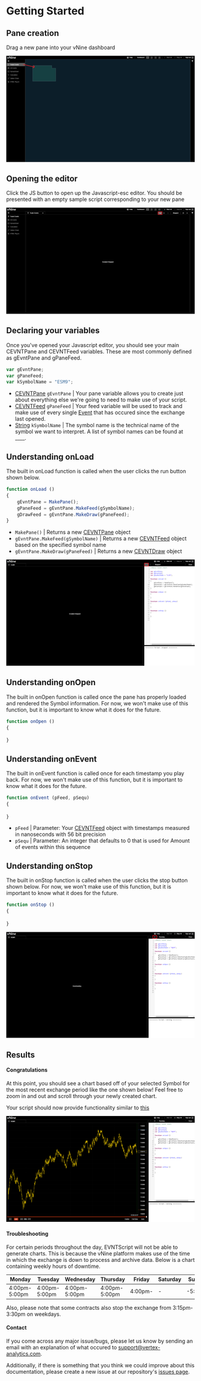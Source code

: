# Getting Started

## Pane creation

Drag a new pane into your vNine dashboard

![drag pane](asset/drag_pane.png)

## Opening the editor

Click the JS button to open up the Javascript-esc editor. 
You should be presented with an empty sample script corresponding to your new pane

![click js](asset/click_js.png)

## Declaring your variables

Once you've opened your Javascript editor, you should see your main CEVNTPane and CEVNTFeed variables. 
These are most commonly defined as gEvntPane and gPaneFeed.  

```js
var gEvntPane;
var gPaneFeed;
var kSymbolName = "ESM9";
```

- [CEVNTPane](https://bblake.info/doc/class/src/index.js~CEvntPane.html) ```gEvntPane``` | 
Your pane variable allows you to create just about everything else we're going to need 
to make use of your script.
- [CEVNTFeed](https://bblake.info/doc/class/src/index.js~CEvntFeed.html) ```gPaneFeed``` | 
Your feed variable will be used to track and make use of every single [Event](https://bblake.info/doc/class/src/index.js~Event.html) 
that has occured since the exchange last opened.
- [String](https://developer.mozilla.org/en-US/docs/Web/JavaScript/Reference/Global_Objects/String) ```kSymbolName``` | 
The symbol name is the technical name of the symbol we want to interpret. 
A list of symbol names can be found at ____.

[//]: # "[symbols](link to symbol names)"

## Understanding onLoad

The built in onLoad function is called when the user clicks the run button shown below.

```js
function onLoad ()
{
    gEvntPane = MakePane();
    gPaneFeed = gEvntPane.MakeFeed(gSymbolName);
    gDrawFeed = gEvntPane.MakeDraw(gPaneFeed);	
}
```

- ```MakePane()``` | Returns a new [CEVNTPane](https://bblake.info/doc/class/src/index.js~CEvntPane.html) object
- ```gEvntPane.MakeFeed(gSymbolName)``` | Returns a new [CEVNTFeed](https://bblake.info/doc/class/src/index.js~CEvntFeed.html) object based on the specified symbol name 
- ```gEvntPane.MakeDraw(gPaneFeed)``` | Returns a new [CEVNTDraw](https://bblake.info/doc/class/src/index.js~CEVNTDraw.html) object

![click run](asset/click_run.png)

## Understanding onOpen

The built in onOpen function is called once the pane has properly loaded and rendered the Symbol information. 
For now, we won't make use of this function, but it is important to know what it does for the future.

```js
function onOpen ()
{
	
}
```

## Understanding onEvent

The built in onEvent function is called once for each timestamp you play back. 
For now, we won't make use of this function, but it is important to know what it does for the future.

```js
function onEvent (pFeed, pSequ)
{
	
}
```

- ```pFeed``` | Parameter: Your [CEVNTFeed](https://bblake.info/doc/class/src/index.js~CEvntPane.html) object with timestamps measured in nanoseconds with 56 bit precision
- ```pSequ``` | Parameter: An integer that defaults to 0 that is used for Amount of events within this sequence

## Understanding onStop

The built in onStop function is called when the user clicks the stop button shown below. 
For now, we won't make use of this function, but it is important to know what it does for the future.

```js
function onStop ()
{
	
}
```

![click stop](asset/click_stop.png)

## Results

#### Congratulations

At this point, you should see a chart based off of your selected Symbol for the most recent exchange period like the one shown below! 
Feel free to zoom in and out and scroll through your newly created chart.

Your script should now provide functionality similar to [this](https://github.com/PlGGS/Vertex-Analytics/blob/master/sample%20scripts/sampleBaseScript.js)

![view chart](asset/view_chart.png)

#### Troubleshooting

For certain periods throughout the day, EVNTScript will not be able to generate charts. 
This is because the vNine platform makes use of the time in which the exchange is down to process and archive data. 
Below is a chart containing weekly hours of downtime.

| Monday        | Tuesday       | Wednesday     | Thursday      | Friday  | Saturday | Sunday  |
|---------------|---------------|---------------|---------------|---------|----------|---------|
| 4:00pm-5:00pm | 4:00pm-5:00pm | 4:00pm-5:00pm | 4:00pm-5:00pm | 4:00pm- | -        | -5:00pm |

Also, please note that some contracts also stop the exchange from 3:15pm-3:30pm on weekdays.

#### Contact

If you come across any major issue/bugs, please let us know by sending an email with an explanation of what occured to 
[support@vertex-analytics.com](mailto:support@vertex-analytics.com).

Additionally, if there is something that you think we could improve about this documentation, 
please create a new issue at our repository's [issues page](https://github.com/PlGGS/xva-doc/issues).
